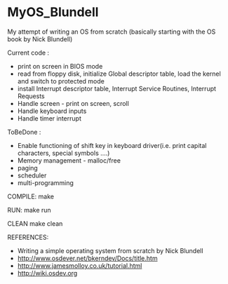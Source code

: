 MyOS_Blundell
=============

My attempt of writing an OS from scratch (basically starting with the OS book by Nick Blundell)

Current code :
- print on screen in BIOS mode
- read from floppy disk, initialize Global descriptor table, load the kernel and switch to protected mode
- install Interrupt descriptor table, Interrupt Service Routines, Interrupt Requests
- Handle screen - print on screen, scroll
- Handle keyboard inputs
- Handle timer interrupt

ToBeDone :
- Enable functioning of shift key in keyboard driver(i.e. print capital characters, special symbols ....)
- Memory management - malloc/free
- paging
- scheduler
- multi-programming


COMPILE:
	make

RUN:
	make run

CLEAN
	make clean


REFERENCES:
* Writing a simple operating system from scratch by Nick Blundell
* http://www.osdever.net/bkerndev/Docs/title.htm
* http://www.jamesmolloy.co.uk/tutorial.html
* http://wiki.osdev.org
